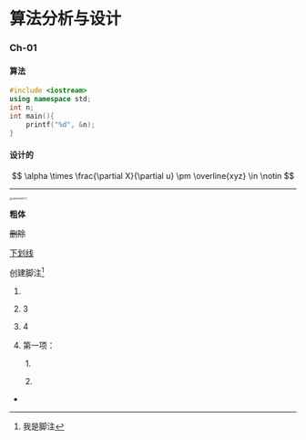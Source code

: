 # 算法分析与设计

### Ch-01

#### 算法

```c++
#include <iostream>
using namespace std;
int n;
int main(){
    printf("%d", &n);
}
```

#### 设计的

$$
\alpha \times \frac{\partial X}{\partial u} \pm \overline{xyz} \in \notin
$$

---

<img src="D:\Windows\Windows\Desktop\听课笔记\英语课\美国重要历史文献选读\Lecture 05\exercise5-1.png" alt="exercise5-1" style="zoom:33%;" />

**粗体**

~~删除~~

<u>下划线</u>

创建脚注[^run]

[^run]:我是脚注

1. 

2. 3

3. 4

4. 第一项：

   ​    1.

   ​    2.

- 